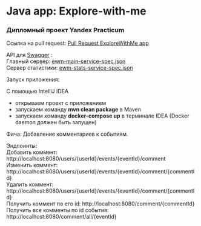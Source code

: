 # Java app: Explore-with-me
### Дипломный проект Yandex Practicum

Ссылка на pull request:
[Pull Request ExploreWithMe app](https://github.com/Sadaaaaa/java-explore-with-me/pull/1)

API для [Swagger](https://editor-next.swagger.io/) :  
Главный сервер: [ewm-main-service-spec.json](https://github.com/Sadaaaaa/java-explore-with-me/blob/main/ewm-main-service-spec.json)   
Сервер статистики: [ewm-stats-service-spec.json](https://github.com/Sadaaaaa/java-explore-with-me/blob/main/ewm-stats-service-spec.json)

Запуск приложения:

С помощью IntelliJ IDEA
- открываем проект с приложением
- запускаем команду **mvn clean package** в Maven
- запускаем команду **docker-compose up** в терминале IDEA  (Docker daemon должен быть запущен)

Фича: Добавление комментариев к событиям.  

Эндпоинты:  
Добавить коммент: http://localhost:8080/users/{userId}/events/{eventId}/comment  
Изменить коммент: http://localhost:8080/users/{userId}/events/{eventId}/comment/{commentId}   
Удалить коммент: http://localhost:8080/users/{userId}/events/{eventId}/comment/{commentId}   
Получить коммент по его id: http://localhost:8080/comment/{commentId}  
Получить все комменты по id события: http://localhost:8080/comment/all/{eventId}
